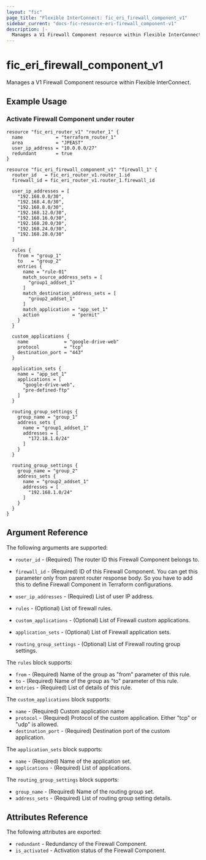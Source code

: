 ```yaml
---
layout: "fic"
page_title: "Flexible InterConnect: fic_eri_firewall_component_v1"
sidebar_current: "docs-fic-resource-eri-firewall_component-v1"
description: |-
  Manages a V1 Firewall Component resource within Flexible InterConnect.
---
```


# fic\_eri\_firewall\_component\_v1

Manages a V1 Firewall Component resource within Flexible InterConnect.

## Example Usage

### Activate Firewall Component under router

```hcl
resource "fic_eri_router_v1" "router_1" {
  name            = "terraform_router_1"
  area            = "JPEAST"
  user_ip_address = "10.0.0.0/27"
  redundant       = true
}

resource "fic_eri_firewall_component_v1" "firewall_1" {
  router_id   = fic_eri_router_v1.router_1.id
  firewall_id = fic_eri_router_v1.router_1.firewall_id

  user_ip_addresses = [
    "192.168.0.0/30",
    "192.168.4.0/30",
    "192.168.8.0/30",
    "192.168.12.0/30",
    "192.168.16.0/30",
    "192.168.20.0/30",
    "192.168.24.0/30",
    "192.168.28.0/30"
  ]

  rules {
    from = "group_1"
    to   = "group_2"
    entries {
      name = "rule-01"
      match_source_address_sets = [
        "group1_addset_1"
      ]
      match_destination_address_sets = [
        "group2_addset_1"
      ]
      match_application = "app_set_1"
      action            = "permit"
    }
  }

  custom_applications {
    name             = "google-drive-web"
    protocol         = "tcp"
    destination_port = "443"
  }

  application_sets {
    name = "app_set_1"
    applications = [
      "google-drive-web",
      "pre-defined-ftp"
    ]
  }

  routing_group_settings {
    group_name = "group_1"
    address_sets {
      name = "group1_addset_1"
      addresses = [
        "172.18.1.0/24"
      ]
    }
  }

  routing_group_settings {
    group_name = "group_2"
    address_sets {
      name = "group2_addset_1"
      addresses = [
        "192.168.1.0/24"
      ]
    }
  }
}
```

## Argument Reference

The following arguments are supported:

* `router_id` - (Required) The router ID this Firewall Component belongs to.

* `firewall_id` - (Required) ID of this Firewall Component.
  You can get this parameter only from parent router response body.
  So you have to add this to define Firewall Component in Terraform configurations.

* `user_ip_addresses` - (Required) List of user IP address.

* `rules` - (Optional) List of firewall rules.
* `custom_applications` - (Optional) List of Firewall custom applications.
* `application_sets` - (Optional) List of Firewall application sets.
* `routing_group_settings` - (Optional) List of Firewall routing group settings.

The `rules` block supports:

* `from` - (Required) Name of the group as "from" parameter of this rule.
* `to` - (Required) Name of the group as "to" parameter of this rule.
* `entries` - (Required) List of details of this rule.

The `custom_applications` block supports:

* `name` - (Required) Custom application name
* `protocol` - (Required) Protocol of the custom application. Either "tcp" or "udp" is allowed.
* `destination_port` - (Required) Destination port of the custom application.

The `application_sets` block supports:

* `name` - (Required) Name of the application set.
* `applications` - (Required) List of applications.

The `routing_group_settings` block supports:

* `group_name` - (Required) Name of the routing group set.
* `address_sets` - (Required) List of routing group setting details.


## Attributes Reference

The following attributes are exported:

* `redundant` - Redundancy of the Firewall Component.
* `is_activated` - Activation status of the Firewall Component.

